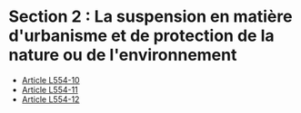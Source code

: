 # Section 2 : La suspension en matière d'urbanisme et de protection de la nature ou de l'environnement

- [Article L554-10](article-l554-10.md)
- [Article L554-11](article-l554-11.md)
- [Article L554-12](article-l554-12.md)
